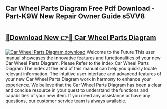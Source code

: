 ## Car Wheel Parts Diagram Free Pdf Download - Part-K9W New Repair Owner Guide s5VV8

# <h2><a href="http://dfsgvb6.blite.top/?on=Car+Wheel+Parts+Diagram">🔗Download New 👉🔴 Car Wheel Parts Diagram</a></h2>

[![Car Wheel Parts Diagram download](https://i.imgur.com/lujVjoI.png)](http://dfsgvb6.blite.top/?on=Car+Wheel+Parts+Diagram)
Welcome to the Future This user manual showcases the innovative features and functionalities of your new Car Wheel Parts Diagram. Please Refer to the Index Car Wheel Parts Diagram The index at the end of this manual can help you quickly locate relevant information. The intuitive user interface and advanced features of your new Car Wheel Parts Diagram work in harmony to enhance your experience. We believe that the Car Wheel Parts Diagram has been a clear and concise resource in your quest to understand the functions and capabilities of your new item. If you need any assistance or have any questions, our customer service team is always available.

